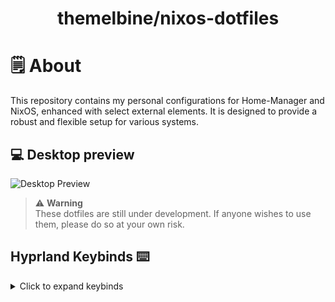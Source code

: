 <h1 align="center">themelbine/nixos-dotfiles</h1>

# 🗒 About
This repository contains my personal configurations for Home-Manager and NixOS, enhanced with select external elements. It is designed to provide a robust and flexible setup for various systems.

## 💻 Desktop preview

<img src="https://imgur.com/uNzPdub" alt="Desktop Preview">

> ⚠️ **Warning**  
> These dotfiles are still under development. If anyone wishes to use them, please do so at your own risk.

## Hyprland Keybinds ⌨️
<details>
<summary>Click to expand keybinds</summary>

  
> 💡 **Tip**  
> `SUPER = WIN`  
> This can be changed in the Hyprland settings.



### General Bindings
> - **Launch Kitty Terminal**: `SUPER + Return`
> - **Close Active Window**: `SUPER + Q`
> - **Exit Hyprland**: `SUPER + M`
> - **Fullscreen Active Window**: `SUPER + F`
> - **Launch Rofi**: `SUPER + D`
> - **Toggle Pseudotile Mode**: `SUPER + P`
> - **Toggle Split Mode**: `SUPER + T`

### Vim-like Navigation Bindings
> - **Move Focus**: `SUPER + h/j/k/l`
> - **Move Window**: `SUPER + SHIFT + h/j/k/l`
> - **Resize Window**: `SUPER + CTRL + h/j/k/l`

### Workspace Management
> - **Switch to Workspace [1-10]**: `SUPER + [1-0]`
> - **Move Active Window to Workspace [1-10] Silently**: `SUPER + SHIFT + [1-0]`

### Screenshots and Screen Recording
> - **Screenshot Entire Screen**: `Print`
> - **Screenshot Area**: `SUPER + SHIFT + S`
> - **Toggle Screen Recording**: `SUPER + SHIFT + R`

### Mouse Bindings
> - **Move Window with Drag**: `SUPER + Left Mouse Button`
> - **Resize Window with Drag**: `SUPER + Right Mouse Button`
</details>

